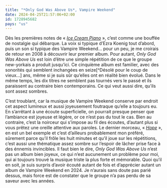 ```yaml
---
title: "*Only God Was Above Us*, Vampire Weekend"
date: 2024-04-25T21:57:06+02:00
id: 1728945682 
pays: "us"
---
```


Dès les premières notes de « *[Ice Cream Piano](https://www.youtube.com/watch?v=GhzdY0ZAFcM)* », c’est comme une bouffée de nostalgie qui débarque. La voix si typique d’Ezra Koenig tout d’abord, puis un son si typique des Vampire Weekend… pour un peu, je me croirais de retour en 2008 à découvrir leur premier album. Pour autant, *Only God Was Above Us* est loin d’être une simple répétition de ce que le groupe new-yorkais a produit jusqu’ici. Ce cinquième album est familier, avec des sonorités qui semblent inchangées en seize[^Désolé pour le coup de vieux…] ans, même si je suis sûr qu’elles ont en réalité bien évolué. Dans le même temps, les dix titres ne semblent pas tournés vers le passé et ils paraissent au contraire bien contemporains. Ce qui veut aussi dire, qu’ils sont assez sombres.

C’est troublant, car la musique de Vampire Weekend conserve par endroit cet aspect lumineux et aussi joyeusement foutraque qu’elle a toujours eu. En s’arrêtant à une écoute superficielle, on pourrait presque penser que l’ambiance est joyeuse et légère, or ce n’est pas du tout le cas. Bien au contraire, c’est la noirceur qui s’impose au fil des écoutes, d’autant plus si vous prêtez une oreille attentive aux paroles. Le dernier morceau, « [*Hope*](https://www.youtube.com/watch?v=keKluVOD_WE) », en est un bel exemple et c’est d’ailleurs probablement mon préféré, sûrement parce qu’il frôle les huit minutes et qu’il joue sur les répétitions, c’est aussi une thématique assez sombre sur l’espoir de lâcher prise face à des énnemis invincibles. Il faut bien le dire, *Only God Was Above Us* n’est pas un album bien joyeux, ce qui n’est aucunement un problème pour moi, qui ai toujours trouvé la musique triste la plus forte et mémorable. Quoi qu’il en soit, je suis surpris d’avoir écouté autant de fois et d’apprécier autant un album de Vampire Weekend en 2024. Je n’aurais sans doute pas parié dessus, mais force est de constater que le groupe n’a pas perdu de sa saveur avec les années. 
